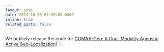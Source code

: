 ```yaml
---
layout: post
date: 2024-10-05 07:59:00-0400
inline: true
related_posts: false
---
```


We publicly release the code for [GOMAA-Geo: A Goal-Modality Agnostic Active Geo-Localization](https://github.com/mvrl/GOMAA-Geo)! :sparkles:
